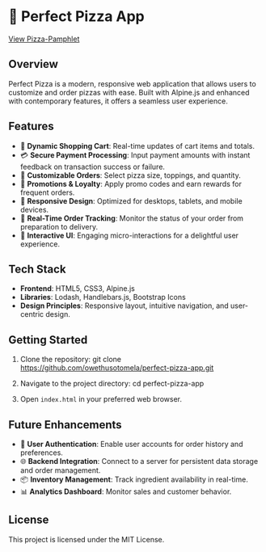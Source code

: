 # 🍕 Perfect Pizza App

[View Pizza-Pamphlet](https://owethusotomela.github.io/pizza-pamphlet/)

## Overview

Perfect Pizza is a modern, responsive web application that allows users to customize and order pizzas with ease. Built with Alpine.js and enhanced with contemporary features, it offers a seamless user experience.

## Features

- 🛒 **Dynamic Shopping Cart**: Real-time updates of cart items and totals.
- 💳 **Secure Payment Processing**: Input payment amounts with instant feedback on transaction success or failure.
- 🍕 **Customizable Orders**: Select pizza size, toppings, and quantity.
- 🎁 **Promotions & Loyalty**: Apply promo codes and earn rewards for frequent orders.
- 📱 **Responsive Design**: Optimized for desktops, tablets, and mobile devices.
- 🔄 **Real-Time Order Tracking**: Monitor the status of your order from preparation to delivery.
- 🎨 **Interactive UI**: Engaging micro-interactions for a delightful user experience.

## Tech Stack

- **Frontend**: HTML5, CSS3, Alpine.js
- **Libraries**: Lodash, Handlebars.js, Bootstrap Icons
- **Design Principles**: Responsive layout, intuitive navigation, and user-centric design.

## Getting Started

1. Clone the repository:
git clone https://github.com/owethusotomela/perfect-pizza-app.git

2. Navigate to the project directory:
cd perfect-pizza-app

3. Open `index.html` in your preferred web browser.

## Future Enhancements

- 🔐 **User Authentication**: Enable user accounts for order history and preferences.
- 🌐 **Backend Integration**: Connect to a server for persistent data storage and order management.
- 📦 **Inventory Management**: Track ingredient availability in real-time.
- 📊 **Analytics Dashboard**: Monitor sales and customer behavior.

## License

This project is licensed under the MIT License.
